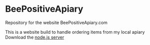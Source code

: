 # BeePositiveApiary
Repository for the website BeePositiveApiary.com

This is a website build to handle ordering items from my local apiary<br>
Download the [node.js server](https://github.com/prushton2/BeePositiveApiaryNodeServer)
